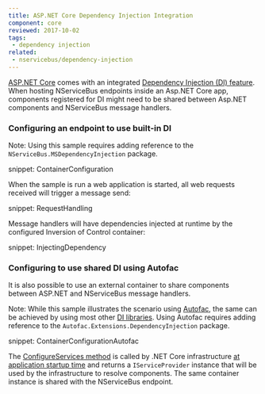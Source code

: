 ```yaml
---
title: ASP.NET Core Dependency Injection Integration
component: core
reviewed: 2017-10-02
tags:
 - dependency injection
related:
 - nservicebus/dependency-injection
---
```


[ASP.NET Core](https://docs.microsoft.com/en-us/aspnet/core/) comes with an integrated [Dependency Injection (DI) feature](https://docs.microsoft.com/en-us/aspnet/core/fundamentals/dependency-injection). When hosting NServiceBus endpoints inside an Asp.NET Core app, components registered for DI might need to be shared between Asp.NET components and NServiceBus message handlers.

### Configuring an endpoint to use built-in DI

Note: Using this sample requires adding reference to the `NServiceBus.MSDependencyInjection` package.

snippet: ContainerConfiguration

When the sample is run a web application is started, all web requests received will trigger a message send:

snippet: RequestHandling

Message handlers will have dependencies injected at runtime by the configured Inversion of Control container:

snippet: InjectingDependency

### Configuring to use shared DI using Autofac

It is also possible to use an external container to share components between ASP.NET and NServiceBus message handlers.

Note: While this sample illustrates the scenario using [Autofac](/nservicebus/dependency-injection/autofac.md), the same can be achieved by using most other [DI libraries](/nservicebus/dependency-injection/). Using Autofac requires adding reference to the `Autofac.Extensions.DependencyInjection` package.

snippet: ContainerConfigurationAutofac

The [ConfigureServices method](https://docs.microsoft.com/en-us/aspnet/core/fundamentals/startup#the-configureservices-method) is called by .NET Core infrastructure [at application startup time](https://docs.microsoft.com/en-us/aspnet/core/fundamentals/startup) and returns a `IServiceProvider` instance that will be used by the infrastructure to resolve components. The same container instance is shared with the NServiceBus endpoint.
